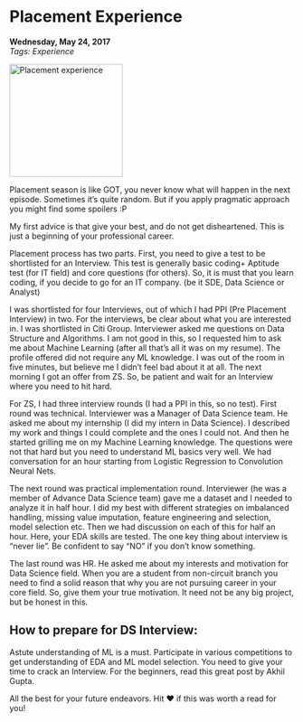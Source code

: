 # Placement Experience

**Wednesday, May 24, 2017**  
*Tags: Experience*

<img src="{{ site.baseurl }}assets/images/blogs/placement_experience/placement_experience.jpg" width="200" height="200" alt="Placement experience">

Placement season is like GOT, you never know what will happen in the next episode. Sometimes it’s quite random. But if you apply pragmatic approach you might find some spoilers :P

My first advice is that give your best, and do not get disheartened. This is just a beginning of your professional career.

Placement process has two parts. First, you need to give a test to be shortlisted for an Interview. This test is generally basic coding+ Aptitude test (for IT field) and core questions (for others). So, it is must that you learn coding, if you decide to go for an IT company. (be it SDE, Data Science or Analyst)

I was shortlisted for four Interviews, out of which I had PPI (Pre Placement Interview) in two. For the interviews, be clear about what you are interested in. I was shortlisted in Citi Group. Interviewer asked me questions on Data Structure and Algorithms. I am not good in this, so I requested him to ask me about Machine Learning (after all that’s all it was on my resume). The profile offered did not require any ML knowledge. I was out of the room in five minutes, but believe me I didn’t feel bad about it at all. The next morning I got an offer from ZS. So, be patient and wait for an Interview where you need to hit hard.

For ZS, I had three interview rounds (I had a PPI in this, so no test). First round was technical. Interviewer was a Manager of Data Science team. He asked me about my internship (I did my intern in Data Science). I described my work and things I could complete and the ones I could not. And then he started grilling me on my Machine Learning knowledge. The questions were not that hard but you need to understand ML basics very well. We had conversation for an hour starting from Logistic Regression to Convolution Neural Nets.

The next round was practical implementation round. Interviewer (he was a member of Advance Data Science team) gave me a dataset and I needed to analyze it in half hour. I did my best with different strategies on imbalanced handling, missing value imputation, feature engineering and selection, model selection etc. Then we had discussion on each of this for half an hour. Here, your EDA skills are tested. The one key thing about interview is “never lie”. Be confident to say “NO” if you don’t know something.

The last round was HR. He asked me about my interests and motivation for Data Science field. When you are a student from non-circuit branch you need to find a solid reason that why you are not pursuing career in your core field. So, give them your true motivation. It need not be any big project, but be honest in this.

## How to prepare for DS Interview:

Astute understanding of ML is a must. Participate in various competitions to get understanding of EDA and ML model selection. You need to give your time to crack an Interview. For the beginners, read this great post by Akhil Gupta.

All the best for your future endeavors. Hit ❤ if this was worth a read for you!
